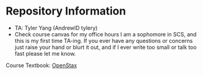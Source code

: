 # Repository Information
- TA: Tyler Yang (AndrewID tylery)
- Check course canvas for my office hours
I am a sophomore in SCS, and this is my first time TA-ing. If you ever have any questions or concerns just raise your hand or blurt it out, and if I ever write too small or talk too fast please let me know.

Course Textbook: [OpenStax](https://openstax.org/books/calculus-volume-3/pages/2-2-vectors-in-three-dimensions)
